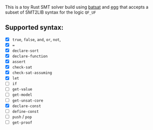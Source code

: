 This is a toy Rust SMT solver build using [batsat](https://github.com/c-cube/batsat) and [egg](https://github.com/dewert99/egg)
that accepts a subset of SMT2LIB syntax for the logic `QF_UF`

## Supported syntax:
- [x] `true`, `false`, `and`, `or`, `not`,
- [x] `=`
- [x] `declare-sort`
- [x] `declare-function`
- [x] `assert`
- [x] `check-sat`
- [x] `check-sat-assuming`
- [x] `let`
- [ ] `if`
- [ ] `get-value`
- [ ] `get-model`
- [ ] `get-unsat-core`
- [x] `declare-const`
- [ ] `define-const`
- [ ] `push` / `pop`
- [ ] `get-proof`